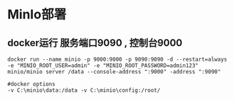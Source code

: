 

# MinIo部署

## docker运行 服务端口9090 , 控制台9000

``` shell
docker run --name minio -p 9000:9000 -p 9090:9090 -d --restart=always -e "MINIO_ROOT_USER=admin" -e "MINIO_ROOT_PASSWORD=admin123"  minio/minio server /data --console-address ":9000" -address ":9090"

```
``` shell
#docker options
-v C:\minio\data:/data -v C:\minio\config:/root/
```



